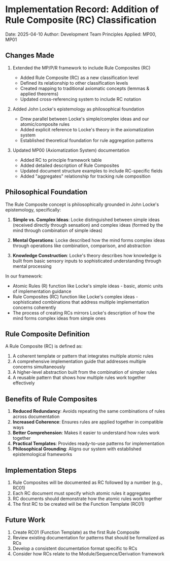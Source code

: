 # Implementation Record: Addition of Rule Composite (RC) Classification

Date: 2025-04-10
Author: Development Team
Principles Applied: MP00, MP01

## Changes Made

1. Extended the MP/P/R framework to include Rule Composites (RC)
   - Added Rule Composite (RC) as a new classification level
   - Defined its relationship to other classification levels
   - Created mapping to traditional axiomatic concepts (lemmas & applied theorems)
   - Updated cross-referencing system to include RC notation

2. Added John Locke's epistemology as philosophical foundation
   - Drew parallel between Locke's simple/complex ideas and our atomic/composite rules
   - Added explicit reference to Locke's theory in the axiomatization system
   - Established theoretical foundation for rule aggregation patterns

3. Updated MP00 (Axiomatization System) documentation
   - Added RC to principle framework table
   - Added detailed description of Rule Composites
   - Updated document structure examples to include RC-specific fields
   - Added "aggregates" relationship for tracking rule composition

## Philosophical Foundation

The Rule Composite concept is philosophically grounded in John Locke's epistemology, specifically:

1. **Simple vs. Complex Ideas**: Locke distinguished between simple ideas (received directly through sensation) and complex ideas (formed by the mind through combination of simple ideas)

2. **Mental Operations**: Locke described how the mind forms complex ideas through operations like combination, comparison, and abstraction

3. **Knowledge Construction**: Locke's theory describes how knowledge is built from basic sensory inputs to sophisticated understanding through mental processing

In our framework:
- Atomic Rules (R) function like Locke's simple ideas - basic, atomic units of implementation guidance
- Rule Composites (RC) function like Locke's complex ideas - sophisticated combinations that address multiple implementation concerns coherently
- The process of creating RCs mirrors Locke's description of how the mind forms complex ideas from simple ones

## Rule Composite Definition

A Rule Composite (RC) is defined as:

1. A coherent template or pattern that integrates multiple atomic rules 
2. A comprehensive implementation guide that addresses multiple concerns simultaneously
3. A higher-level abstraction built from the combination of simpler rules
4. A reusable pattern that shows how multiple rules work together effectively

## Benefits of Rule Composites

1. **Reduced Redundancy**: Avoids repeating the same combinations of rules across documentation
2. **Increased Coherence**: Ensures rules are applied together in compatible ways
3. **Better Comprehension**: Makes it easier to understand how rules work together
4. **Practical Templates**: Provides ready-to-use patterns for implementation
5. **Philosophical Grounding**: Aligns our system with established epistemological frameworks

## Implementation Steps

1. Rule Composites will be documented as RC followed by a number (e.g., RC01)
2. Each RC document must specify which atomic rules it aggregates
3. RC documents should demonstrate how the atomic rules work together
4. The first RC to be created will be the Function Template (RC01)

## Future Work

1. Create RC01 (Function Template) as the first Rule Composite
2. Review existing documentation for patterns that should be formalized as RCs
3. Develop a consistent documentation format specific to RCs
4. Consider how RCs relate to the Module/Sequence/Derivation framework